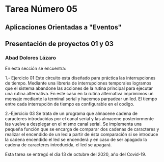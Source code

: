 # Tarea Número 05
## Aplicaciones Orientadas a "Eventos"
## Presentación de proyectos 01 y 03 
### Abad Dolores Lázaro

En esta sección se encuentra:

1.- Ejercicio 01
Este circuito esta diseñado para práctica las interrupciones de tiempo.
Mediante una librería de interrupciones temporales logramos que el sistema abandone las acciones
de la rutina principal para ejecutar una rutina alternativa. 
En este caso en la rutina alternativa imprimimos un mensaje mediante la terminal serial y hacemos
parpadear un led. 
El tiempo entre cada interrupción de tiempo es configurable en el codigo.

2.-Ejercicio 03
Se trata de un programa que almacene cadena de caracteres introducidas por el canal serial y las
almacene posteriormente las vuelve a desplegar en el mismo canal serial. 
Se implementa una pequeña función que se encarga de comparar dos cadenas de caracteres y realizar 
el encendido de un led a partir de ésta comparación si se introduce la cadena encendido el led se 
encenderá y en caso de ser apagado la cadena de caracteres introducida, el led se apagará.


Esta tarea se entregó el día 13 de octubre del 2020, año del Covid-19.
